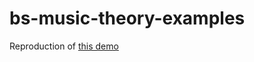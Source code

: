 # bs-music-theory-examples

Reproduction of [this demo](https://github.com/cemolcay/MusicTheory/blob/master/Playground.playground/Contents.swift)




